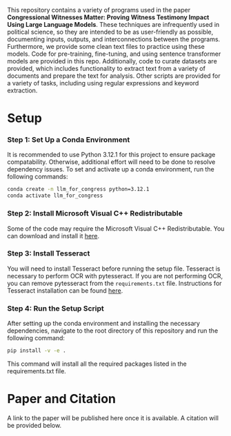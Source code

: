 This repository contains a variety of programs used in the paper **Congressional Witnesses Matter: Proving Witness Testimony Impact Using Large Language Models**. These techniques are infrequently used in political science, so they are intended to be as user-friendly as possible, documenting inputs, outputs, and interconnections between the programs. Furthermore, we provide some clean text files to practice using these models. Code for pre-training, fine-tuning, and using sentence transformer models are provided in this repo. Additionally, code to curate datasets are provided, which includes functionality to extract text from a variety of documents and prepare the text for analysis. Other scripts are provided for a variety of tasks, including using regular expressions and keyword extraction. 

# Setup
### Step 1: Set Up a Conda Environment
It is recommended to use Python 3.12.1 for this project to ensure package compatability. Otherwise, additional effort will need to be done to resolve dependency issues. To set and activate up a conda environment, run the following commands:

```bash
conda create -n llm_for_congress python=3.12.1
conda activate llm_for_congress
```

### Step 2: Install Microsoft Visual C++ Redistributable
Some of the code may require the Microsoft Visual C++ Redistributable. You can download and install it [here](https://learn.microsoft.com/en-us/cpp/windows/latest-supported-vc-redist?view=msvc-170).

### Step 3: Install Tesseract
You will need to install Tesseract before running the setup file. Tesseract is necessary to perform OCR with pytesseract. If you are not performing OCR, you can remove pytesseract from the `requirements.txt` file. Instructions for Tesseract installation can be found [here](https://tesseract-ocr.github.io/tessdoc/Installation.html).

### Step 4: Run the Setup Script
After setting up the conda environment and installing the necessary dependencies, navigate to the root directory of this repository and run the following command:

```bash
pip install -v -e .
```
This command will install all the required packages listed in the requirements.txt file.

# Paper and Citation
A link to the paper will be published here once it is available. A citation will be provided below.
